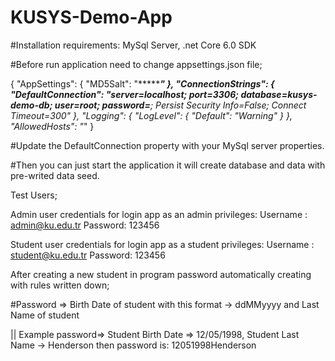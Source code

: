 # KUSYS-Demo-App

#Installation requirements: MySql Server, .net Core 6.0 SDK

#Before run application need to change appsettings.json file;

{
  "AppSettings": {
    "MD5Salt": "*************"
  },
   "ConnectionStrings": {
     "DefaultConnection": "server=localhost; port=3306; database=kusys-demo-db; user=root; password=*******; Persist Security Info=False; Connect Timeout=300"
   },
   "Logging": {
     "LogLevel": {
       "Default": "Warning"
     }
   },
   "AllowedHosts": "*"
 }

#Update the DefaultConnection property with your MySql server properties.

#Then you can just start the application it will create database and data with pre-writed data seed.


Test Users;

Admin user credentials for login app as an admin privileges:
Username : admin@ku.edu.tr
Password: 123456

Student user credentials for login app as a student privileges:
Username : student@ku.edu.tr
Password: 123456

After creating a new student in program password automatically creating with rules written down;

#Password => Birth Date of student with this format -> ddMMyyyy and Last Name of student


|| Example password=> Student Birth Date => 12/05/1998, Student Last Name -> Henderson then password is: 12051998Henderson 




